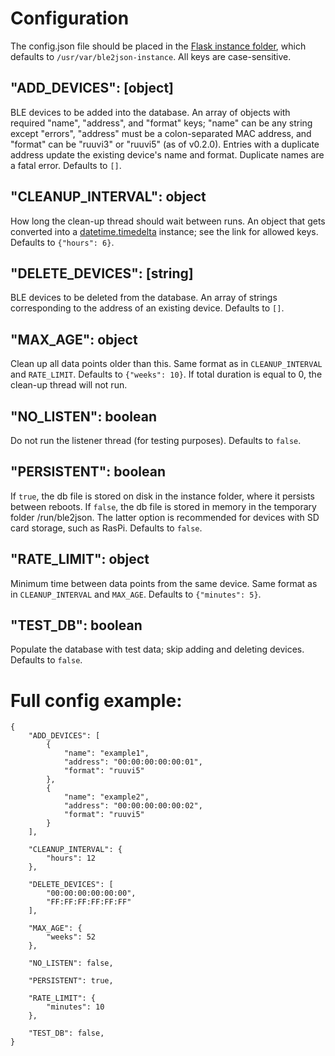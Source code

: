Configuration
=============

The config.json file should be placed in the 
[Flask instance folder](https://flask.palletsprojects.com/en/1.1.x/config/#instance-folders),
which defaults to `/usr/var/ble2json-instance`.
All keys are case-sensitive.

"ADD_DEVICES": [object]
-------------------

BLE devices to be added into the database. An array of objects with required "name", 
"address", and "format" keys; "name" can be any string except "errors", "address" must be a colon-separated
MAC address, and "format" can be "ruuvi3" or "ruuvi5" (as of v0.2.0). Entries with a 
duplicate address update the existing device's name and format. Duplicate names are a fatal
error. Defaults to `[]`.

"CLEANUP_INTERVAL": object
-----------------------

How long the clean-up thread should wait between runs.
An object that gets converted into a 
[datetime.timedelta](https://docs.python.org/3.8/library/datetime.html#datetime.timedelta) 
instance; see the link for allowed keys. Defaults to `{"hours": 6}`. 

"DELETE_DEVICES": [string]
-------------------

BLE devices to be deleted from the database. An array of strings corresponding to the 
address of an existing device. Defaults to `[]`.

"MAX_AGE": object
-----------------

Clean up all data points older than this. Same format as in `CLEANUP_INTERVAL` and `RATE_LIMIT`.
Defaults to `{"weeks": 10}`. If total duration is equal to 0, the clean-up thread will not run.

"NO_LISTEN": boolean
--------------------

Do not run the listener thread (for testing purposes). Defaults to `false`.

"PERSISTENT": boolean
---------------------

If `true`, the db file is stored on disk in the instance folder, where it persists 
between reboots. If `false`, the db file is stored in memory in the temporary folder /run/ble2json.
The latter option is recommended for devices with SD card storage, such as RasPi.
Defaults to `false`.

"RATE_LIMIT": object
-----------------

Minimum time between data points from the same device.
Same format as in `CLEANUP_INTERVAL` and `MAX_AGE`. Defaults to `{"minutes": 5}`.

"TEST_DB": boolean
------------------

Populate the database with test data; skip adding and deleting devices.
Defaults to `false`.

Full config example:
===================

    {
        "ADD_DEVICES": [
            { 
                "name": "example1",
                "address": "00:00:00:00:00:01",
                "format": "ruuvi5"
            },
            { 
                "name": "example2",
                "address": "00:00:00:00:00:02",
                "format": "ruuvi5"
            }
        ],

        "CLEANUP_INTERVAL": {
            "hours": 12
        },

        "DELETE_DEVICES": [
            "00:00:00:00:00:00",
            "FF:FF:FF:FF:FF:FF"
        ],
        
        "MAX_AGE": {
            "weeks": 52
        },
        
        "NO_LISTEN": false,
        
        "PERSISTENT": true,
        
        "RATE_LIMIT": {
            "minutes": 10
        },
        
        "TEST_DB": false,
    }
